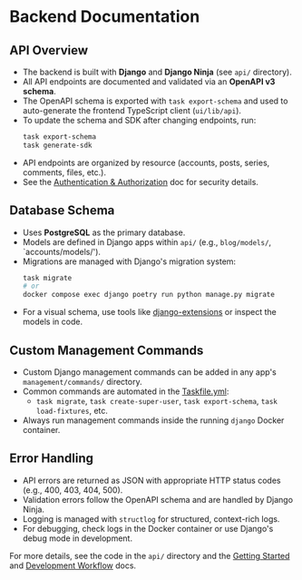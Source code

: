 # Backend Documentation

## API Overview

- The backend is built with **Django** and **Django Ninja** (see `api/` directory).
- All API endpoints are documented and validated via an **OpenAPI v3 schema**.
- The OpenAPI schema is exported with `task export-schema` and used to auto-generate the frontend TypeScript client (`ui/lib/api`).
- To update the schema and SDK after changing endpoints, run:
  ```sh
  task export-schema
  task generate-sdk
  ```
- API endpoints are organized by resource (accounts, posts, series, comments, files, etc.).
- See the [Authentication & Authorization](./authentication-authorization.md) doc for security details.

## Database Schema

- Uses **PostgreSQL** as the primary database.
- Models are defined in Django apps within `api/` (e.g., `blog/models/`, `accounts/models/').
- Migrations are managed with Django's migration system:
  ```sh
  task migrate
  # or
  docker compose exec django poetry run python manage.py migrate
  ```
- For a visual schema, use tools like [django-extensions](https://django-extensions.readthedocs.io/en/latest/graph_models.html) or inspect the models in code.

## Custom Management Commands

- Custom Django management commands can be added in any app's `management/commands/` directory.
- Common commands are automated in the [Taskfile.yml](../Taskfile.yml):
  - `task migrate`, `task create-super-user`, `task export-schema`, `task load-fixtures`, etc.
- Always run management commands inside the running `django` Docker container.

## Error Handling

- API errors are returned as JSON with appropriate HTTP status codes (e.g., 400, 403, 404, 500).
- Validation errors follow the OpenAPI schema and are handled by Django Ninja.
- Logging is managed with `structlog` for structured, context-rich logs.
- For debugging, check logs in the Docker container or use Django's debug mode in development.

For more details, see the code in the `api/` directory and the [Getting Started](./getting-started.md) and [Development Workflow](./development-workflow.md) docs. 